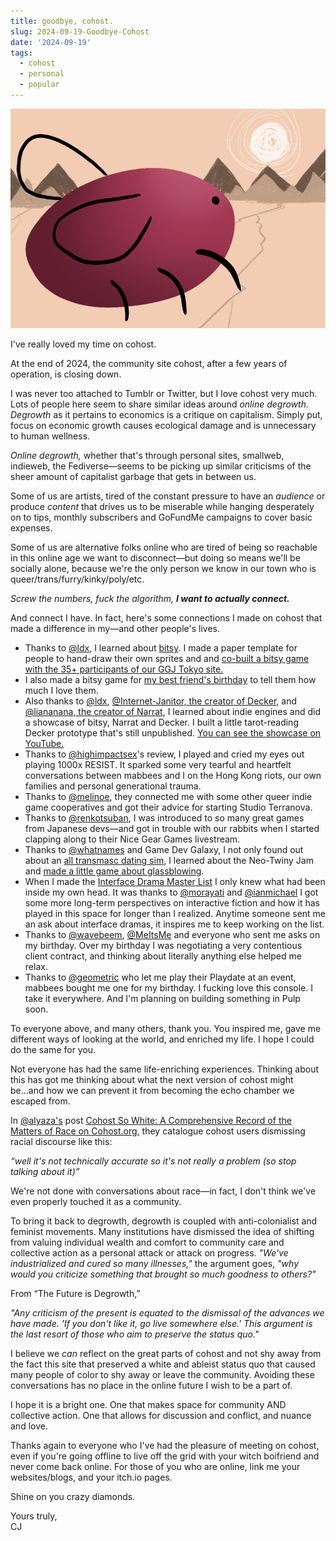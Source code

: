 ```yaml
---
title: goodbye, cohost.
slug: 2024-09-19-Goodbye-Cohost
date: '2024-09-19'
tags:
  - cohost
  - personal
  - popular
---
```


![A drawing of eggbug, cohost's mascot. Drawn by me.](./eggbug-main.png)

I've really loved my time on cohost.

At the end of 2024, the community site cohost, after a few years of operation, is closing down.

I was never too attached to Tumblr or Twitter, but I love cohost very much. Lots of people here seem to share similar ideas around _online degrowth._ _Degrowth_ as it pertains to economics is a critique on capitalism. Simply put, focus on economic growth causes ecological damage and is unnecessary to human wellness.

_Online degrowth,_ whether that's through personal sites, smallweb, indieweb, the Fediverse—seems to be picking up similar criticisms of the sheer amount of capitalist garbage that gets in between us.

Some of us are artists, tired of the constant pressure to have an _audience_ or produce _content_ that drives us to be miserable while hanging desperately on to tips, monthly subscribers and GoFundMe campaigns to cover basic expenses.

Some of us are alternative folks online who are tired of being so reachable in this online age we want to disconnect—but doing so means we'll be socially alone, because we're the only person we know in our town who is queer/trans/furry/kinky/poly/etc.

_Screw the numbers, fuck the algorithm, **I want to actually connect.**_

And connect I have. In fact, here's some connections I made on cohost that made a difference in my—and other people's lives.

-   Thanks to [@ldx](https://adamledoux.net/blog/), I learned about [bitsy](https://bitsy.org/). I made a paper template for people to hand-draw their own sprites and and [co-built a bitsy game with the 35+ participants of our GGJ Tokyo site.](https://illuminesce.itch.io/hello-world)
-   I also made a bitsy game for [my best friend's birthday](https://illuminesce.net/games/happy-birthday-calli) to tell them how much I love them.
-   Also thanks to [@ldx](https://adamledoux.net/blog/), [@Internet-Janitor, the creator of Decker,](http://beyondloom.com/) and [@liananana, the creator of Narrat](https://buttondown.com/narrat), I learned about indie engines and did a showcase of bitsy, Narrat and Decker. I built a little tarot-reading Decker prototype that's still unpublished. [You can see the showcase on YouTube.](https://youtu.be/ZWLdPJwJabw?si=XJMljMMxoAyTr1Su)
-   Thanks to [@highimpactsex](https://mimidoshima.neocities.org/main/)'s review, I played and cried my eyes out playing 1000x RESIST. It sparked some very tearful and heartfelt conversations between mabbees and I on the Hong Kong riots, our own families and personal generational trauma.
-   Thanks to [@melinoe](https://gamedev.lgbt/@melinoe), they connected me with some other queer indie game cooperatives and got their advice for starting Studio Terranova.
-   Thanks to [@renkotsuban](https://renkotsuban.com/), I was introduced to so many great games from Japanese devs—and got in trouble with our rabbits when I started clapping along to their Nice Gear Games livestream.
-   Thanks to [@whatnames](https://whatnames.itch.io/) and Game Dev Galaxy, I not only found out about an [all transmasc dating sim](https://whatnames.itch.io/good-lord), I learned about the Neo-Twiny Jam and [made a little game about glassblowing](https://illuminesce.itch.io/keep-center).
-   When I made the [Interface Drama Master List](https://illuminesce.net/interface-drama) I only knew what had been inside my own head. It was thanks to [@morayati](https://www.katherinemorayati.com/) and [@ianmichael](http://ianmichaelwaddell.ca/) I got some more long-term perspectives on interactive fiction and how it has played in this space for longer than I realized. Anytime someone sent me an ask about interface dramas, it inspires me to keep working on the list.
-   Thanks to [@wavebeem](https://www.wavebeem.com/), [@MeItsMe](https://bsky.app/profile/alucula.bsky.social) and everyone who sent me asks on my birthday. Over my birthday I was negotiating a very contentious client contract, and thinking about literally anything else helped me relax.
-   Thanks to [@geometric](https://buttondown.com/allstationsbeyond) who let me play their Playdate at an event, mabbees bought me one for my birthday. I fucking love this console. I take it everywhere. And I'm planning on building something in Pulp soon.

To everyone above, and many others, thank you. You inspired me, gave me different ways of looking at the world, and enriched my life. I hope I could do the same for you.

Not everyone has had the same life-enriching experiences. Thinking about this has got me thinking about what the next version of cohost might be...and how we can prevent it from becoming the echo chamber we escaped from.

In [@alyaza's](https://alyaza.neocities.org/) post [Cohost So White: A Comprehensive Record of the Matters of Race on Cohost.org,](https://cohost.org/alyaza/post/7305042-cohost-so-white-a-c) they catalogue cohost users dismissing racial discourse like this:

_“well it's not technically accurate so it's not really a problem (so stop talking about it)”_

We're not done with conversations about race—in fact, I don't think we've even properly touched it as a community.

To bring it back to degrowth, degrowth is coupled with anti-colonialist and feminist movements. Many institutions have dismissed the idea of shifting from valuing individual wealth and comfort to community care and collective action as a personal attack or attack on progress. _"We've industrialized and cured so many illnesses,"_ the argument goes, _"why would you criticize something that brought so much goodness to others?"_

From “The Future is Degrowth,”

_"Any criticism of the present is equated to the dismissal of the advances we have made. 'If you don't like it, go live somewhere else.' This argument is the last resort of those who aim to preserve the status quo."_

I believe we _can_ reflect on the great parts of cohost and not shy away from the fact this site that preserved a white and ableist status quo that caused many people of color to shy away or leave the community. Avoiding these conversations has no place in the online future I wish to be a part of.

I hope it is a bright one. One that makes space for community AND collective action. One that allows for discussion and conflict, and nuance and love.

Thanks again to everyone who I've had the pleasure of meeting on cohost, even if you're going offline to live off the grid with your witch boifriend and never come back online. For those of you who are online, link me your websites/blogs, and your itch.io pages.

Shine on you crazy diamonds.

Yours truly,  
CJ
